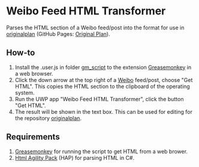 # Weibo Feed HTML Transformer

Parses the HTML section of a Weibo feed/post into the format for use in [originalplan](https://github.com/Quadrifolium/originalplan) (GitHub Pages: [Original Plan](https://quadrifolium.github.io/originalplan/)).

## How-to

1. Install the .user.js in folder [gm_script](gm_script) to the extension [Greasemonkey](https://www.greasespot.net/) in a web browser.
1. Click the down arrow at the top right of a [Weibo](https://weibo.com/) feed/post, choose "Get HTML". This copies the HTML section to the clipboard of the operating system.
1. Run the UWP app "Weibo Feed HTML Transformer", click the button "Get HTML".
1. The result will be shown in the text box. This can be used for editing for the repository [originalplan](https://github.com/Quadrifolium/originalplan).

## Requirements

1. [Greasemonkey](https://www.greasespot.net/) for running the script to get HTML from a web brower.
1. [Html Agility Pack](http://html-agility-pack.net/) (HAP) for parsing HTML in C#.
